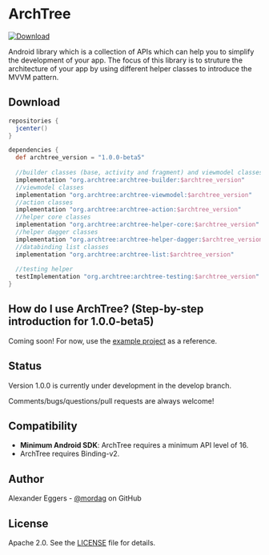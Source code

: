 ArchTree
=====

[![Download](https://api.bintray.com/packages/mordag/android/archtree-builder/images/download.svg) ](https://bintray.com/mordag/android/archtree-builder/_latestVersion)

Android library which is a collection of APIs which can help you to simplify the development of your app. The focus of this library is to struture the architecture of your app by using different helper classes to introduce the MVVM pattern.

Download
--------
```gradle
repositories {
  jcenter()
}

dependencies {
  def archtree_version = "1.0.0-beta5"
  
  //builder classes (base, activity and fragment) and viewmodel classes
  implementation "org.archtree:archtree-builder:$archtree_version"
  //viewmodel classes
  implementation "org.archtree:archtree-viewmodel:$archtree_version"
  //action classes
  implementation "org.archtree:archtree-action:$archtree_version"
  //helper core classes
  implementation "org.archtree:archtree-helper-core:$archtree_version"
  //helper dagger classes
  implementation "org.archtree:archtree-helper-dagger:$archtree_version"
  //databinding list classes
  implementation "org.archtree:archtree-list:$archtree_version"
  
  //testing helper
  testImplementation "org.archtree:archtree-testing:$archtree_version"
}
```

How do I use ArchTree? (Step-by-step introduction for 1.0.0-beta5)
-------------------
Coming soon! For now, use the [example project][3] as a reference.

Status
------
Version 1.0.0 is currently under development in the develop branch.

Comments/bugs/questions/pull requests are always welcome!

Compatibility
-------------

 * **Minimum Android SDK**: ArchTree requires a minimum API level of 16.
 * ArchTree requires Binding-v2.

Author
------
Alexander Eggers - [@mordag][2] on GitHub

License
-------
Apache 2.0. See the [LICENSE][1] file for details.


[1]: https://github.com/Mordag/archtree/blob/develop/LICENSE
[2]: https://github.com/Mordag
[3]: https://github.com/Mordag/archtree/tree/develop/examples
